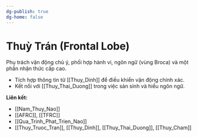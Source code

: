 ```yaml
---
dg-publish: true
dg-home: false
---
```

# Thuỳ Trán (Frontal Lobe)

Phụ trách vận động chủ ý, phối hợp hành vi, ngôn ngữ (vùng Broca) và một phần nhận thức cấp cao.

- Tích hợp thông tin từ [[Thuy_Dinh]] để điều khiển vận động chính xác.
- Kết nối với [[Thuy_Thai_Duong]] trong việc sản sinh và hiểu ngôn ngữ.

**Liên kết:**
- [[Nam_Thuy_Nao]]
- [[AFRC]], [[TFRC]]
- [[Qua_Trinh_Phat_Trien_Nao]]
- [[Thuy_Truoc_Tran]], [[Thuy_Dinh]], [[Thuy_Thai_Duong]], [[Thuy_Cham]]